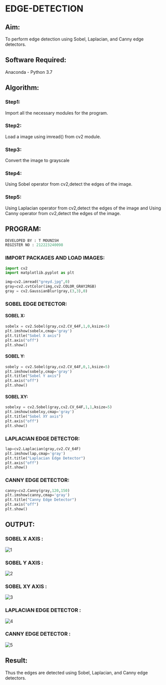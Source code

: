# EDGE-DETECTION
## Aim:
To perform edge detection using Sobel, Laplacian, and Canny edge detectors.

## Software Required:
Anaconda - Python 3.7

## Algorithm:
### Step1:
Import all the necessary modules for the program.

### Step2:
Load a image using imread() from cv2 module.

### Step3:
Convert the image to grayscale

### Step4:
Using Sobel operator from cv2,detect the edges of the image.

### Step5:

Using Laplacian operator from cv2,detect the edges of the image and Using Canny operator from cv2,detect the edges of the image.

## PROGRAM:
```py
DEVELOPED BY : T MOUNISH
REGISTER NO : 212223240098
```

### IMPORT PACKAGES AND LOAD IMAGES:
```py
import cv2
import matplotlib.pyplot as plt

img=cv2.imread("greyd.jpg",0)
gray=cv2.cvtColor(img,cv2.COLOR_GRAY2RGB)
gray = cv2.GaussianBlur(gray,(3,3),0)
```
### SOBEL EDGE DETECTOR:
#### SOBEL X:
```py
sobelx = cv2.Sobel(gray,cv2.CV_64F,1,0,ksize=5)
plt.imshow(sobelx,cmap='gray')
plt.title("Sobel X axis")
plt.axis("off")
plt.show()
```
#### SOBEL Y:
```py
sobely = cv2.Sobel(gray,cv2.CV_64F,0,1,ksize=5)
plt.imshow(sobely,cmap='gray')
plt.title("Sobel Y axis")
plt.axis("off")
plt.show()
```
#### SOBEL XY:
```py
sobelxy = cv2.Sobel(gray,cv2.CV_64F,1,1,ksize=5)
plt.imshow(sobelxy,cmap='gray')
plt.title("Sobel XY axis")
plt.axis("off")
plt.show()
```
### LAPLACIAN EDGE DETECTOR:
```py
lap=cv2.Laplacian(gray,cv2.CV_64F)
plt.imshow(lap,cmap='gray')
plt.title("Laplacian Edge Detector")
plt.axis("off")
plt.show()
```
### CANNY EDGE DETECTOR:
```py
canny=cv2.Canny(gray,120,150)
plt.imshow(canny,cmap='gray')
plt.title("Canny Edge Detector")
plt.axis("off")
plt.show()
```

## OUTPUT:

### SOBEL X AXIS :
![1](https://github.com/IamShakthi/EDGE-DETECTION/assets/117913445/caff429f-d2c7-435c-a9bc-2aa684506114)





### SOBEL Y AXIS :

![2](https://github.com/IamShakthi/EDGE-DETECTION/assets/117913445/cbfcfc0b-b68e-470b-8ec1-ff0e39eabfa8)



### SOBEL XY AXIS :

![3](https://github.com/IamShakthi/EDGE-DETECTION/assets/117913445/c1919680-18ed-47f7-9ea8-6e1c614d59f5)



### LAPLACIAN EDGE DETECTOR :

![4](https://github.com/IamShakthi/EDGE-DETECTION/assets/117913445/38f15bf9-0de6-4624-84d0-ab9934908883)



### CANNY EDGE DETECTOR :

![5](https://github.com/IamShakthi/EDGE-DETECTION/assets/117913445/ce080b28-13ea-47af-8f2f-42fdc9c4bbdf)


## Result:
Thus the edges are detected using Sobel, Laplacian, and Canny edge detectors.
